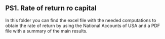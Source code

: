 ## PS1. Rate of return ro capital
In this folder you can find the excel file with the needed computations to obtain the rate of return by using the National Accounts of USA and a PDF file with a summary of the main results.
